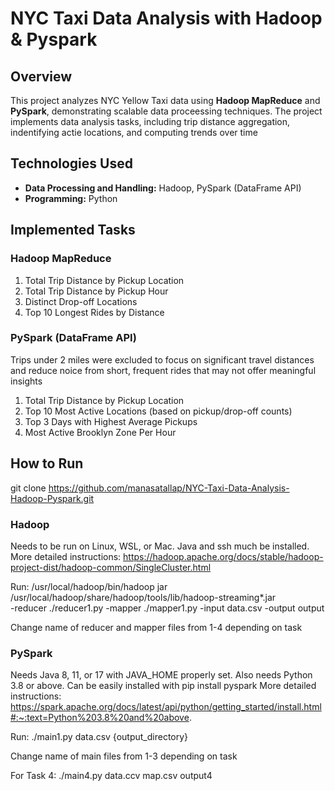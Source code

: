 # NYC Taxi Data Analysis with Hadoop & Pyspark

## Overview
This project analyzes NYC Yellow Taxi data using **Hadoop MapReduce** and **PySpark**, demonstrating scalable data proceessing techniques. The project implements data analysis tasks, including trip distance aggregation, indentifying actie locations, and computing trends over time

## Technologies Used
- **Data Processing and Handling:** Hadoop, PySpark (DataFrame API)
- **Programming:** Python

## Implemented Tasks

### Hadoop MapReduce
1. Total Trip Distance by Pickup Location
2. Total Trip Distance by Pickup Hour
3. Distinct Drop-off Locations
4. Top 10 Longest Rides by Distance

### PySpark (DataFrame API)
Trips under 2 miles were excluded to focus on significant travel distances and reduce noice from short, frequent rides that may not offer meaningful insights 

1. Total Trip Distance by Pickup Location
2. Top 10 Most Active Locations (based on pickup/drop-off counts)
3. Top 3 Days with Highest Average Pickups
4. Most Active Brooklyn Zone Per Hour

## How to Run
git clone https://github.com/manasatallap/NYC-Taxi-Data-Analysis-Hadoop-Pyspark.git

### Hadoop
Needs to be run on Linux, WSL, or Mac. Java and ssh much be installed.
More detailed instructions: 
https://hadoop.apache.org/docs/stable/hadoop-project-dist/hadoop-common/SingleCluster.html

Run:
/usr/local/hadoop/bin/hadoop jar \
/usr/local/hadoop/share/hadoop/tools/lib/hadoop-streaming*.jar \
-reducer ./reducer1.py -mapper ./mapper1.py -input data.csv -output output

Change name of reducer and mapper files from 1-4 depending on task

### PySpark
Needs Java 8, 11, or 17 with JAVA_HOME properly set. Also needs Python 3.8 or above. 
Can be easily installed with pip install pyspark
More detailed instructions: https://spark.apache.org/docs/latest/api/python/getting_started/install.html#:~:text=Python%203.8%20and%20above.

Run:
./main1.py data.csv {output_directory}

Change name of main files from 1-3 depending on task

For Task 4:
./main4.py data.ccv map.csv output4




